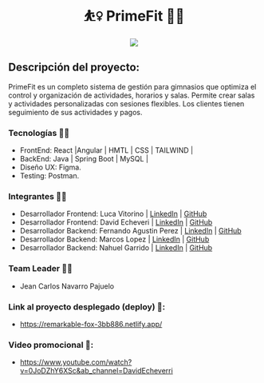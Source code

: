 <h1 align = "center">⛹️‍♀️ PrimeFit 🏋️‍♀️</h1>
<p align="center">
<img src="https://i.ibb.co/HCk8VG2/landing.png" style="max-width: 100%; display: inline-block;" />
</p>

## Descripción del proyecto:

PrimeFit es un completo sistema de gestión para gimnasios que optimiza el control y organización de actividades, horarios y salas. Permite crear salas y actividades personalizadas con sesiones flexibles. Los clientes tienen seguimiento de sus actividades y pagos.

### Tecnologías 🤾‍♂️
* FrontEnd: React |Angular | HMTL | CSS | TAILWIND |
* BackEnd: Java | Spring Boot | MySQL | 
* Diseño UX: Figma.
* Testing: Postman.

### Integrantes 👩‍🔬
* Desarrollador Frontend: Luca Vitorino | [LinkedIn](https://www.linkedin.com/in/luca-vitorino/) | [GitHub](https://github.com/vitorinoluca)
* Desarrollador Frontend: David Echeveri | [LinkedIn](https://www.linkedin.com/in/david-echeverri-m-155166166/) | [GitHub](https://github.com/echeverri71)
* Desarrollador Backend: Fernando Agustin Perez | [LinkedIn](https://www.linkedin.com/in/fernando-perez-0152a323b/) | [GitHub](https://github.com/bobony97)
* Desarrollador Backend: Marcos Lopez | [LinkedIn](https://linkedin.com/in/marcos-lopez-dev) | [GitHub](https://github.com/MarcossIC)
* Desarrollador Backend: Nahuel Garrido | [LinkedIn](https://www.linkedin.com/in/nahuelgarrido/) | [GitHub](https://github.com/nahugarrido)

### Team Leader 👨‍🚀
* Jean Carlos Navarro Pajuelo

### Link al proyecto desplegado (deploy) 🔗:
* https://remarkable-fox-3bb886.netlify.app/

### Video promocional 🔗:
* https://www.youtube.com/watch?v=0JoDZhY6XSc&ab_channel=DavidEcheverri
